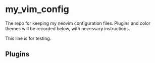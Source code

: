 # my_vim_config
The repo for keeping my neovim configuration files. Plugins and color themes will be recorded below, with necessary instructions.

This line is for testing.
## Plugins
